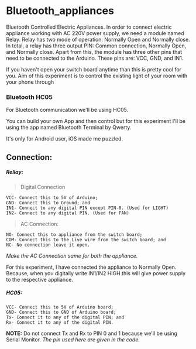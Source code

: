 # Bluetooth_appliances
Bluetooth Controlled Electric Appliances.
In order to connect electric appliance working with AC 220V power supply, we need a module named Relay.
Relay has two mode of operation: Normally Open and Normally close.
In total, a relay has three output PIN: Common connection, Normally Open, and Normally close.
Apart from this, the module has three other pins that need to be connected to the Arduino. These pins are: VCC, GND, and IN1.

If you haven't open your switch board anytime than this is pretty cool for you.
Aim of this experiment is to control the existing light of your room with your phone through 

### Bluetooth HC05
For Bluetooth communication we'll be using HC05.

You can build your own App and then control but for this experiment I'll be using the app named Bluetooth Terminal by Qwerty. 

It's only for Android user, iOS made me puzzled.

## Connection:
##### Rellay: 
> Digital Connection
```
VCC- Connect this to 5V of Arduino;
GND- Connect this to Ground; and
IN1- Connect to any digital PIN except PIN-0. (Used for LIGHT)
IN2- Connect to any digital PIN. (Used for FAN)
```
> AC Connection:
```
NO- Connect this to appliance from the switch board;
COM- Connect this to the Live wire from the switch board; and
NC- No connection leave it open.

```
*Make the AC Connection same for both the appliance.*

For this experiment, I have connected the appliance to Normally Open. Because, when you digitally write IN1/IN2 HIGH this will give power supply to the respective appliance.

##### HC05:
```
VCC- Connect this to 5V of Arduino board;
GND- Connect this to GND of Arduino board;
Tx- Connect it to any of the digital PIN; and
Rx- Connect it to any of the digital PIN.
```
__NOTE:__ Do not connect Tx and Rx to PIN 0 and 1 because we'll be using Serial Monitor. 
*The pin used here are given in the code.*
